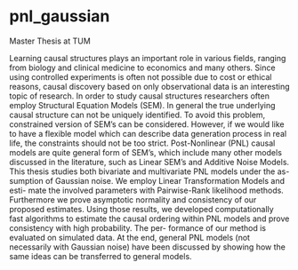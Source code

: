 # pnl_gaussian
Master Thesis at TUM

Learning causal structures plays an important role in various fields, ranging from biology and clinical medicine to economics and many others. Since using controlled experiments is often not possible due to cost or ethical reasons, causal discovery based on only observational data is an interesting topic of research. In order to study causal structures researchers often employ Structural Equation Models (SEM). In general the true underlying causal structure can not be uniquely identified. To avoid this problem, constrained version of SEM’s can be considered. However, if we would like to have a flexible model which can describe data generation process in real life, the constraints should not be too strict. Post-Nonlinear (PNL) causal models are quite general form of SEM’s, which include many other models discussed in the literature, such as Linear SEM’s and Additive Noise Models.
This thesis studies both bivariate and multivariate PNL models under the as- sumption of Gaussian noise. We employ Linear Transformation Models and esti- mate the involved parameters with Pairwise-Rank likelihood methods. Furthermore we prove asymptotic normality and consistency of our proposed estimates. Using those results, we developed computationally fast algorithms to estimate the causal ordering within PNL models and prove consistency with high probability. The per- formance of our method is evaluated on simulated data. At the end, general PNL models (not necessarily with Gaussian noise) have been discussed by showing how the same ideas can be transferred to general models.
